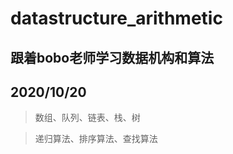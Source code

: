 # datastructure_arithmetic


## 跟着bobo老师学习数据机构和算法
## 2020/10/20

> 数组、队列、链表、栈、树

> 递归算法、排序算法、查找算法





